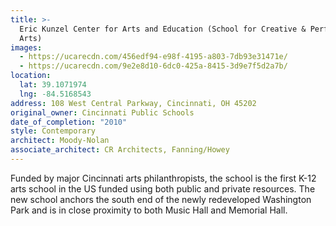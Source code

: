 ```yaml
---
title: >-
  Eric Kunzel Center for Arts and Education (School for Creative & Performing
  Arts)
images:
  - https://ucarecdn.com/456edf94-e98f-4195-a803-7db93e31471e/
  - https://ucarecdn.com/9e2e8d10-6dc0-425a-8415-3d9e7f5d2a7b/
location:
  lat: 39.1071974
  lng: -84.5168543
address: 108 West Central Parkway, Cincinnati, OH 45202
original_owner: Cincinnati Public Schools
date_of_completion: "2010"
style: Contemporary
architect: Moody-Nolan
associate_architect: CR Architects, Fanning/Howey
---
```


Funded by major Cincinnati arts philanthropists, the school is the first K-12 arts school in the US funded using both public and private resources. The new school anchors the south end of the newly redeveloped Washington Park and is in close proximity to both Music Hall and Memorial Hall.
